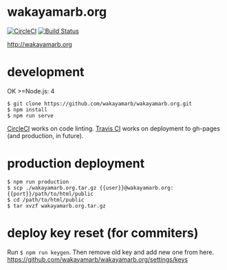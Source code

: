 # wakayamarb.org

[![CircleCI](https://circleci.com/gh/wakayamarb/wakayamarb.org/tree/master.svg?style=shield)](https://circleci.com/gh/wakayamarb/wakayamarb.org/tree/master) [![Build Status](https://travis-ci.org/wakayamarb/wakayamarb.org.svg?branch=master)](https://travis-ci.org/wakayamarb/wakayamarb.org)


http://wakayamarb.org


# development
OK >=Node.js: 4

```
$ git clone https://github.com/wakayamarb/wakayamarb.org.git
$ npm install
$ npm run serve
```

[CircleCI](https://circleci.com/gh/wakayamarb/wakayamarb.org/) works on code linting.
[Travis CI](ttps://travis-ci.org/wakayamarb/wakayamarb.org) works on deployment to gh-pages (and production, in future).


# production deployment

```
$ npm run production
$ scp ./wakayamarb.org.tar.gz {{user}}@wakayamarb.org:{{port}}/path/to/html/public
$ cd /path/to/html/public
$ tar xvzf wakayamarb.org.tar.gz
```

# deploy key reset (for commiters)

Run `$ npm run keygen`.
Then remove old key and add new one from here.
https://github.com/wakayamarb/wakayamarb.org/settings/keys

